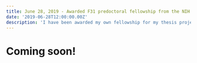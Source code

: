 ```yaml
---
title: June 28, 2019 - Awarded F31 predoctoral fellowship from the NIH
date: '2019-06-28T12:00:00.00Z'
description: 'I have been awarded my own fellowship for my thesis project entitled "A novel multi-modal, multi-scale imaging pipeline for the validation of diffusion MRI of the brain".'
---
```


# Coming soon!

